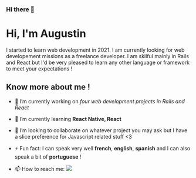 ### Hi there 👋

<!--
**aauugguussttiinn/aauugguussttiinn** is a ✨ _special_ ✨ repository because its `README.md` (this file) appears on your GitHub profile.
-->

# Hi, I'm Augustin
I started to learn web development in 2021. I am currently looking for web developement missions as a freelance developer.
I am skilful mainly in Rails and React but I'd be very pleased to learn any other language or framework to meet your expectations !


## Know more about me !

- 🔭 I’m currently working on *four web development projects in Rails and React*
- 🌱 I’m currently learning **React Native, React**
- 👯 I’m looking to collaborate on whatever project you may ask but I have a slice preference for Javascript related stuff <3
- ⚡ Fun fact: I can speak very well **french**, **english**, **spanish** and I can also speak a bit of **portuguese** !

- 📫 How to reach me:
[![](https://upload.wikimedia.org/wikipedia/commons/e/e9/Linkedin_icon.svg)](https://www.linkedin.com/in/augustinberne/)
